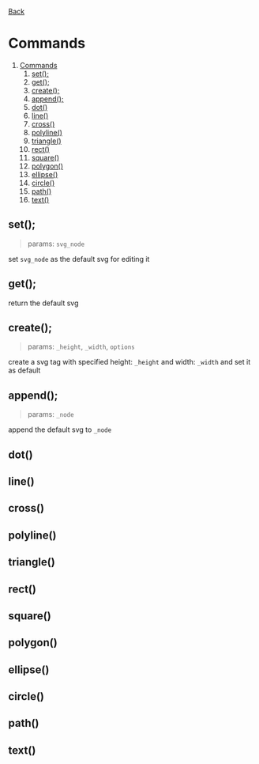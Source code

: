 [Back](../README.md)

# Commands

1. [Commands](#commands)
   1. [set();](#set)
   2. [get();](#get)
   3. [create();](#create)
   4. [append();](#append)
   5. [dot()](#dot)
   6. [line()](#line)
   7. [cross()](#cross)
   8. [polyline()](#polyline)
   9. [triangle()](#triangle)
   10. [rect()](#rect)
   11. [square()](#square)
   12. [polygon()](#polygon)
   13. [ellipse()](#ellipse)
   14. [circle()](#circle)
   15. [path()](#path)
   16. [text()](#text)

## set();
> params: `svg_node`

set `svg_node` as the default svg for editing it

## get();
return the default svg

## create();
> params: `_height`, `_width`, `options`

create a svg tag with specified height: `_height` and width: `_width` and set it as default

## append();
> params: `_node`

append the default svg to `_node`

## dot()

## line()

## cross()

## polyline()

## triangle()

## rect()

## square()

## polygon()

## ellipse()

## circle()

## path()

## text()